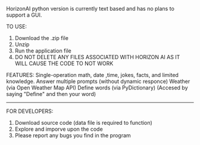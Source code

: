 HorizonAI python version is currently text based and has no plans to support a GUI.

TO USE:
1. Download the .zip file
2. Unzip
3. Run the application file
4. DO NOT DELETE ANY FILES ASSOCIATED WITH HORIZON AI AS IT WILL CAUSE THE CODE TO NOT WORK

FEATURES:
Single-operation math, date ,time, jokes, facts, and limited knowledge.
Answer multiple prompts (without dynamic responce)
Weather (via Open Weather Map API)
Define words (via PyDictionary) (Accesed by saying "Define" and then your word)
_____
FOR DEVELOPERS:
1. Download source code (data file is required to function)
2. Explore and imporve upon the code
3. Please report any bugs you find in the program

